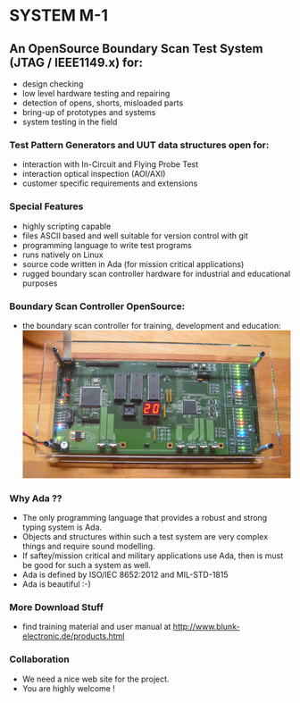 # SYSTEM M-1
## An OpenSource Boundary Scan Test System (JTAG / IEEE1149.x) for:
- design checking
- low level hardware testing and repairing
- detection of opens, shorts, misloaded parts
- bring-up of prototypes and systems
- system testing in the field

### Test Pattern Generators and UUT data structures open for:
- interaction with In-Circuit and Flying Probe Test
- interaction optical inspection (AOI/AXI)
- customer specific requirements and extensions

### Special Features
- highly scripting capable
- files ASCII based and well suitable for version control with git
- programming language to write test programs
- runs natively on Linux
- source code written in Ada (for mission critical applications)
- rugged boundary scan controller hardware for industrial and educational purposes

### Boundary Scan Controller OpenSource:

- the boundary scan controller for training, development and education:
![BSC mini](HW/img/bsc_mini.jpg)

### Why Ada ??
- The only programming language that provides a robust and strong typing system is Ada.
- Objects and structures within such a test system are very complex things and require sound modelling.
- If saftey/mission critical and military applications use Ada, then is must be good for such a system as well.
- Ada is defined by ISO/IEC 8652:2012 and MIL-STD-1815
- Ada is beautiful :-)

### More Download Stuff
- find training material and user manual at http://www.blunk-electronic.de/products.html

### Collaboration
- We need a nice web site for the project.
- You are highly welcome !
